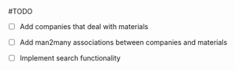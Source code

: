#TODO

- [ ] Add companies that deal with materials

- [ ] Add man2many associations between companies and materials

- [ ] Implement search functionality
